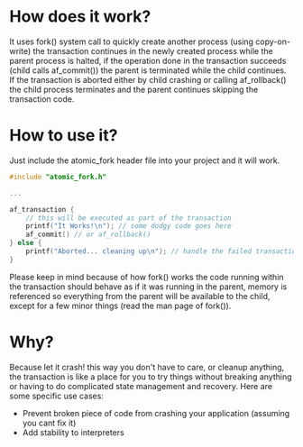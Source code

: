 # How does it work?
It uses fork() system call to quickly create another process (using copy-on-write) the transaction continues in the newly created process while the parent process is halted, if the operation done in the transaction succeeds (child calls af_commit()) the parent is terminated while the child continues. If the transaction is aborted either by child crashing or calling af_rollback() the child process terminates and the parent continues skipping the transaction code.

# How to use it?
Just include the atomic_fork header file into your project and it will work.
``` C
#include "atomic_fork.h"

...

af_transaction {
    // this will be executed as part of the transaction
    printf("It Works!\n"); // some dodgy code goes here
    af_commit() // or af_rollback()
} else {
    printf("Aborted... cleaning up\n"); // handle the failed transaction if needed
}
```
Please keep in mind because of how fork() works the code running within the transaction should behave as if it was running in the parent, memory is referenced so everything from the parent will be available to the child, except for a few minor things (read the man page of fork()).

# Why?
Because let it crash! this way you don't have to care, or cleanup anything, the transaction is like a place for you to try things without breaking anything or having to do complicated state management and recovery. Here are some specific use cases:
* Prevent broken piece of code from crashing your application (assuming you cant fix it)
* Add stability to interpreters
